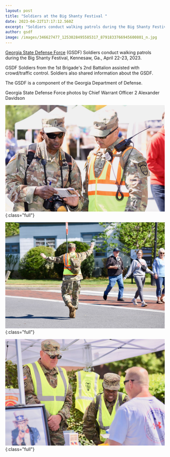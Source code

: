 ```yaml
---
layout: post
title: "Soldiers at the Big Shanty Festival "
date: 2023-04-22T17:17:12.560Z
excerpt: "Soldiers conduct walking patrols during the Big Shanty Festival "
author: gsdf
image: /images/346627477_1253028495585317_8791833766945600801_n.jpg
---
```

[Georgia State Defense Force](https://www.facebook.com/GeorgiaSDF?__cft__[0]=AZVMZb88GJ8tNC9_BgeKZN_oyGyuGuTorzvialLgng4tFCl-PQSyUN3pY9R-Fn7Eq1s7_JMC80Z0gp8GVh9he1dc6MtDVICusDRE5ODVyZhmoOOLoK5MFjbZW69at812R-LaK0t7tobGW2Ummp4NogfzwECi69xayCBJt6Ex9AbDygv_ZbhKYKulDx6YbbB6sbw&__tn__=-]K-R) (GSDF) Soldiers conduct walking patrols during the Big Shanty Festival, Kennesaw, Ga., April 22-23, 2023.

GSDF Soldiers from the 1st Brigade's 2nd Battalion assisted with crowd/traffic control. Soldiers also shared information about the GSDF.

The GSDF is a component of the Georgia Department of Defense.

[](<>)Georgia State Defense Force photos by Chief Warrant Officer 2 Alexander Davidson

![](/images/346659984_565556065692168_8190194417776572664_n.jpg){:class="full"}

![](/images/346489586_202891575923662_331069291967966463_n.jpg){:class="full"}

![](/images/346487327_1459784641505563_2767573582063440011_n.jpg){:class="full"}